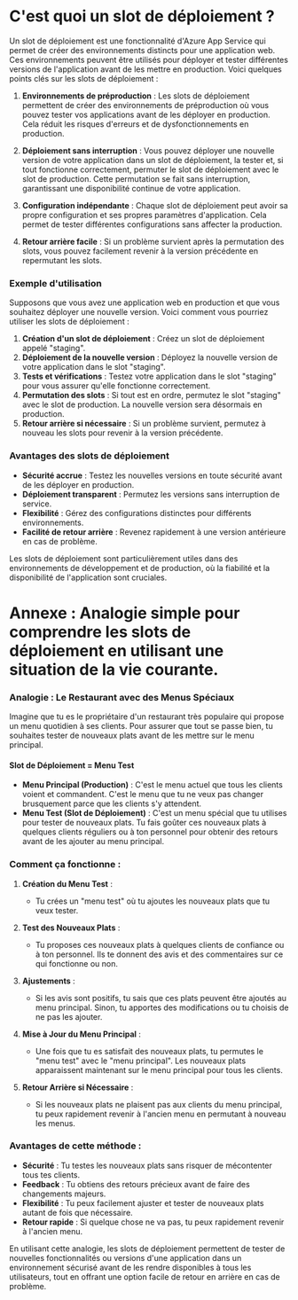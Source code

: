 # C'est quoi un slot de déploiement ?

Un slot de déploiement est une fonctionnalité d'Azure App Service qui permet de créer des environnements distincts pour une application web. Ces environnements peuvent être utilisés pour déployer et tester différentes versions de l'application avant de les mettre en production. Voici quelques points clés sur les slots de déploiement :

1. **Environnements de préproduction** : Les slots de déploiement permettent de créer des environnements de préproduction où vous pouvez tester vos applications avant de les déployer en production. Cela réduit les risques d'erreurs et de dysfonctionnements en production.

2. **Déploiement sans interruption** : Vous pouvez déployer une nouvelle version de votre application dans un slot de déploiement, la tester et, si tout fonctionne correctement, permuter le slot de déploiement avec le slot de production. Cette permutation se fait sans interruption, garantissant une disponibilité continue de votre application.

3. **Configuration indépendante** : Chaque slot de déploiement peut avoir sa propre configuration et ses propres paramètres d'application. Cela permet de tester différentes configurations sans affecter la production.

4. **Retour arrière facile** : Si un problème survient après la permutation des slots, vous pouvez facilement revenir à la version précédente en repermutant les slots.

### Exemple d'utilisation

Supposons que vous avez une application web en production et que vous souhaitez déployer une nouvelle version. Voici comment vous pourriez utiliser les slots de déploiement :

1. **Création d'un slot de déploiement** : Créez un slot de déploiement appelé "staging".
2. **Déploiement de la nouvelle version** : Déployez la nouvelle version de votre application dans le slot "staging".
3. **Tests et vérifications** : Testez votre application dans le slot "staging" pour vous assurer qu'elle fonctionne correctement.
4. **Permutation des slots** : Si tout est en ordre, permutez le slot "staging" avec le slot de production. La nouvelle version sera désormais en production.
5. **Retour arrière si nécessaire** : Si un problème survient, permutez à nouveau les slots pour revenir à la version précédente.

### Avantages des slots de déploiement

- **Sécurité accrue** : Testez les nouvelles versions en toute sécurité avant de les déployer en production.
- **Déploiement transparent** : Permutez les versions sans interruption de service.
- **Flexibilité** : Gérez des configurations distinctes pour différents environnements.
- **Facilité de retour arrière** : Revenez rapidement à une version antérieure en cas de problème.

Les slots de déploiement sont particulièrement utiles dans des environnements de développement et de production, où la fiabilité et la disponibilité de l'application sont cruciales.

# Annexe : Analogie simple pour comprendre les slots de déploiement en utilisant une situation de la vie courante.

### Analogie : Le Restaurant avec des Menus Spéciaux

Imagine que tu es le propriétaire d'un restaurant très populaire qui propose un menu quotidien à ses clients. Pour assurer que tout se passe bien, tu souhaites tester de nouveaux plats avant de les mettre sur le menu principal.

#### **Slot de Déploiement = Menu Test**
- **Menu Principal (Production)** : C'est le menu actuel que tous les clients voient et commandent. C'est le menu que tu ne veux pas changer brusquement parce que les clients s'y attendent.
- **Menu Test (Slot de Déploiement)** : C'est un menu spécial que tu utilises pour tester de nouveaux plats. Tu fais goûter ces nouveaux plats à quelques clients réguliers ou à ton personnel pour obtenir des retours avant de les ajouter au menu principal.

### Comment ça fonctionne :

1. **Création du Menu Test** :
   - Tu crées un "menu test" où tu ajoutes les nouveaux plats que tu veux tester.

2. **Test des Nouveaux Plats** :
   - Tu proposes ces nouveaux plats à quelques clients de confiance ou à ton personnel. Ils te donnent des avis et des commentaires sur ce qui fonctionne ou non.

3. **Ajustements** :
   - Si les avis sont positifs, tu sais que ces plats peuvent être ajoutés au menu principal. Sinon, tu apportes des modifications ou tu choisis de ne pas les ajouter.

4. **Mise à Jour du Menu Principal** :
   - Une fois que tu es satisfait des nouveaux plats, tu permutes le "menu test" avec le "menu principal". Les nouveaux plats apparaissent maintenant sur le menu principal pour tous les clients.

5. **Retour Arrière si Nécessaire** :
   - Si les nouveaux plats ne plaisent pas aux clients du menu principal, tu peux rapidement revenir à l'ancien menu en permutant à nouveau les menus.

### Avantages de cette méthode :

- **Sécurité** : Tu testes les nouveaux plats sans risquer de mécontenter tous tes clients.
- **Feedback** : Tu obtiens des retours précieux avant de faire des changements majeurs.
- **Flexibilité** : Tu peux facilement ajuster et tester de nouveaux plats autant de fois que nécessaire.
- **Retour rapide** : Si quelque chose ne va pas, tu peux rapidement revenir à l'ancien menu.

En utilisant cette analogie, les slots de déploiement permettent de tester de nouvelles fonctionnalités ou versions d'une application dans un environnement sécurisé avant de les rendre disponibles à tous les utilisateurs, tout en offrant une option facile de retour en arrière en cas de problème.
